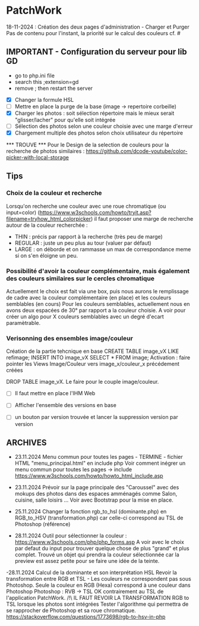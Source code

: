 # PatchWork

18-11-2024 : Création des deux pages d'administration - Charger et Purger
Pas de contenu pour l'instant, la priorité sur le calcul des couleurs cf. # 

## IMPORTANT - Configuration du serveur pour lib GD
- go to php.ini file
- search this ;extension=gd
- remove ; then restart the server

- [X] Changer la formule HSL
- [ ] Mettre en place la purge de la base (image -> repertoire corbeille)
- [x] Charger les photos : soit sélection répertoire mais le mieux serait "glisser/lacher" pour qu'elle soit intégrée
- [ ] Sélection des photos selon une couleur choisie avec une marge d'erreur
- [x] Chargement multiple des photos selon choix utilisateur du répertoire

*** TROUVE ***
Pour le Design de la selection de couleurs pour la recherche de photos similaires : https://github.com/dcode-youtube/color-picker-with-local-storage


## Tips
### Choix de la couleur et recherche
Lorsqu'on recherche une couleur avec une roue chromatique (ou input=color) (https://www.w3schools.com/howto/tryit.asp?filename=tryhow_html_colorpicker) il faut proposer une marge de recherche autour de la couleur recherchée :

- THIN : précis par rapport à la recherche (très peu de marge)
- REGULAR : juste un peu plus au tour (valuer par défaut)
- LARGE : on déborde et on rammasse un max de correspondance meme si on s'en éloigne un peu.

### Possibilité d'avoir la couleur complémentaire, mais également des couleurs similaires sur le cercles chromatique
Actuellement le choix est fait via une box, puis nous aurons le remplissage de cadre avec la couleur complémentaire (en place) et les couleurs semblables (en cours)
Pour les couleurs semblables, actuellement nous en avons deux espacées de 30° par rapport a la couleur choisie. A voir pour créer un algo pour X couleurs semblables avec un degré d'ecart paramètrable.

### Verisonning des ensembles image/couleur
Création de la partie tehcnique en base 
CREATE TABLE image_vX LIKE refimage;
INSERT INTO image_vX SELECT * FROM image;
Activation : faire pointer les Views Image/Couleur vers image_x/couleur_x précédement créées

DROP TABLE image_vX.
Le faire pour le couple image/couleur.
- [ ] Il faut mettre en place l'IHM Web
- [ ] Afficher l'ensemble des versions en base
- [ ] un bouton par version trouvée et lancer la suppression version par version


## ARCHIVES
- 23.11.2024
Menu commun pour toutes les pages - TERMINE - fichier HTML "menu_principal.html" en include php
Voir comment inégrer un menu commun pour toutes les pages -> include
https://www.w3schools.com/howto/howto_html_include.asp

- 23.11.2024
Prévoir sur la page principale des "Caroussel" avec des mokups des photos dans des espaces amménagés comme Salon, cuisine, salle loisirs ...
Voir avec Bootstrap pour la mise en place.

- 25.11.2024
Changer la fonction rgb_to_hsl (dominante.php) en RGB_to_HSV (transformation.php) car celle-ci correspond au TSL de Photoshop (référence)

- 28.11.2024
Outil pour sélectionner la couleur : https://www.w3schools.com/php/php_forms.asp
A voir avec le choix par defaut du input pour trouver quelque chose de plus "grand" et plus complet.
Trouvé un objet qui prendra la couleur sélectionnée car la preview est assez petite pour se faire une idée de la teinte.

-28.11.2024
Calcul de la dominante et son interprétation HSL
Revoir la transformation entre RGB et TSL - Les couleurs ne correspondent pas sous Photoshop.
Seule la couleur en RGB (Hexa) correspond à une couleur dans Photoshop
Photoshop : 
RVB -> TSL OK contrairement au TSL de l'application PatchWork.
/!\  IL FAUT REVOIR LA TRANSFORMATION RGB to TSL lorsque les photos sont intégrées
Tester l'algorithme qui permettra de se rapprocher de Photoshop et sa roue chromatique.
    https://stackoverflow.com/questions/1773698/rgb-to-hsv-in-php
